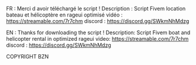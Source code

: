 FR : 
Merci d avoir téléchargé le script ! 
Description : Script Fivem location bateau et hélicoptère en rageui optimisé
vidéo : https://streamable.com/7r7chm
discord : https://discord.gg/SWkmNhMdzg

EN :
Thanks for downloading the script !
Description: Script Fivem boat and helicopter rental in optimized rageui
video: https://streamable.com/7r7chm
discord : https://discord.gg/SWkmNhMdzg


COPYRIGHT BZN
